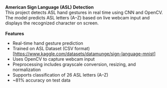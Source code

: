 **American Sign Language (ASL) Detection**<br>
This project detects ASL hand gestures in real time using CNN and OpenCV. The model predicts ASL letters (A–Z) based on live webcam input and displays the recognized character on screen.<br>
<br>
**Features**<br>
- Real-time hand gesture prediction<br>
- Trained on ASL Dataset (CSV format) [https://www.kaggle.com/datasets/datamunge/sign-language-mnist]<br>
- Uses OpenCV to capture webcam input<br>
- Preprocessing includes grayscale conversion, resizing, and normalization<br>
- Supports classification of 26 ASL letters (A–Z)<br>
- ~81% accuracy on test data<br>

